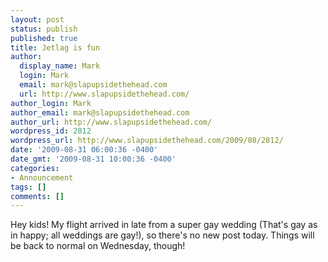 ```yaml
---
layout: post
status: publish
published: true
title: Jetlag is fun
author:
  display_name: Mark
  login: Mark
  email: mark@slapupsidethehead.com
  url: http://www.slapupsidethehead.com/
author_login: Mark
author_email: mark@slapupsidethehead.com
author_url: http://www.slapupsidethehead.com/
wordpress_id: 2812
wordpress_url: http://www.slapupsidethehead.com/2009/08/2812/
date: '2009-08-31 06:00:36 -0400'
date_gmt: '2009-08-31 10:00:36 -0400'
categories:
- Announcement
tags: []
comments: []
---
```

Hey kids! My flight arrived in late from a super gay wedding (That's gay as in happy; all weddings are gay!), so there's no new post today. Things will be back to normal on Wednesday, though!

